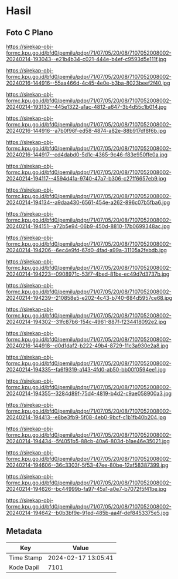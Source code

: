 # Hasil

## Foto C Plano

https://sirekap-obj-formc.kpu.go.id/bfd0/pemilu/pdpr/71/07/05/20/08/7107052008002-20240214-193043--e21b4b34-c021-444e-b4ef-c9593d5e111f.jpg

https://sirekap-obj-formc.kpu.go.id/bfd0/pemilu/pdpr/71/07/05/20/08/7107052008002-20240216-144916--55aa466d-4c45-4e0e-b3ba-8023beef2f40.jpg

https://sirekap-obj-formc.kpu.go.id/bfd0/pemilu/pdpr/71/07/05/20/08/7107052008002-20240214-193132--445e1322-a1ac-4812-a647-3b4d55c1b014.jpg

https://sirekap-obj-formc.kpu.go.id/bfd0/pemilu/pdpr/71/07/05/20/08/7107052008002-20240216-144916--a7b0f96f-ed58-4874-a82e-88b917df8f6b.jpg

https://sirekap-obj-formc.kpu.go.id/bfd0/pemilu/pdpr/71/07/05/20/08/7107052008002-20240216-144917--cd4dabd0-5d1c-4365-9c46-f83e950ffe0a.jpg

https://sirekap-obj-formc.kpu.go.id/bfd0/pemilu/pdpr/71/07/05/20/08/7107052008002-20240214-194117--4594d41a-9740-47a7-b306-c27ff6657eb9.jpg

https://sirekap-obj-formc.kpu.go.id/bfd0/pemilu/pdpr/71/07/05/20/08/7107052008002-20240214-194134--a9daa430-6561-454e-a262-896c07b5fba6.jpg

https://sirekap-obj-formc.kpu.go.id/bfd0/pemilu/pdpr/71/07/05/20/08/7107052008002-20240214-194151--a72b5e94-06b9-450d-8810-17b0699348ac.jpg

https://sirekap-obj-formc.kpu.go.id/bfd0/pemilu/pdpr/71/07/05/20/08/7107052008002-20240214-194206--6ec4e9fd-67d0-4fad-a99a-31105a2febdb.jpg

https://sirekap-obj-formc.kpu.go.id/bfd0/pemilu/pdpr/71/07/05/20/08/7107052008002-20240214-194223--0908971c-53f7-4bed-81be-ec49d7d3737b.jpg

https://sirekap-obj-formc.kpu.go.id/bfd0/pemilu/pdpr/71/07/05/20/08/7107052008002-20240214-194239--210858e5-e202-4c43-b740-684d5957ce68.jpg

https://sirekap-obj-formc.kpu.go.id/bfd0/pemilu/pdpr/71/07/05/20/08/7107052008002-20240214-194302--31fc87b6-154c-4961-887f-f234418092e2.jpg

https://sirekap-obj-formc.kpu.go.id/bfd0/pemilu/pdpr/71/07/05/20/08/7107052008002-20240216-144918--d0d1daf2-b222-49b4-8729-11c3a930e2a8.jpg

https://sirekap-obj-formc.kpu.go.id/bfd0/pemilu/pdpr/71/07/05/20/08/7107052008002-20240214-194335--fa6f9319-a143-4fd0-ab50-bb00f0594ee1.jpg

https://sirekap-obj-formc.kpu.go.id/bfd0/pemilu/pdpr/71/07/05/20/08/7107052008002-20240214-194355--3284d89f-75d4-4819-b4d2-c9ae058900a3.jpg

https://sirekap-obj-formc.kpu.go.id/bfd0/pemilu/pdpr/71/07/05/20/08/7107052008002-20240214-194413--e8be3fb9-5f08-4eb0-9bcf-c1b1fb40b204.jpg

https://sirekap-obj-formc.kpu.go.id/bfd0/pemilu/pdpr/71/07/05/20/08/7107052008002-20240214-194434--5f4051b5-88cb-40a6-803d-b1ae46e35021.jpg

https://sirekap-obj-formc.kpu.go.id/bfd0/pemilu/pdpr/71/07/05/20/08/7107052008002-20240214-194606--36c3303f-5f53-47ee-80be-12af58387399.jpg

https://sirekap-obj-formc.kpu.go.id/bfd0/pemilu/pdpr/71/07/05/20/08/7107052008002-20240214-194626--bc44999b-fa97-45a1-a0e7-b7072f5f41be.jpg

https://sirekap-obj-formc.kpu.go.id/bfd0/pemilu/pdpr/71/07/05/20/08/7107052008002-20240214-194642--b0b3bf9e-91ed-485b-aa4f-def8453375e5.jpg


## Metadata

| Key        | Value               |
| ---------- | ------------------- |
| Time Stamp | 2024-02-17 13:05:41 |
| Kode Dapil | 7101                |



